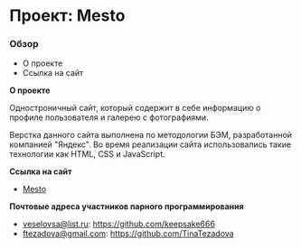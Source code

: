 # Проект: Mesto

### Обзор
* О проекте
* Ссылка на сайт

**О проекте**

Одностроничный сайт, который содержит в себе информацию о профиле пользователя и галерею с фотографиями.

Верстка данного сайта выполнена по методологии БЭМ, разработанной компанией "Яндекс". Во время реализации сайта использовались такие технологии как HTML, CSS и JavaScript.


**Ссылка на сайт**

* [Mesto](https://keepsake666.github.io/mesto-project/)

**Почтовые адреса участников парного программирования**
* veselovsa@list.ru: https://github.com/keepsake666
* ftezadova@gmail.com: https://github.com/TinaTezadova
